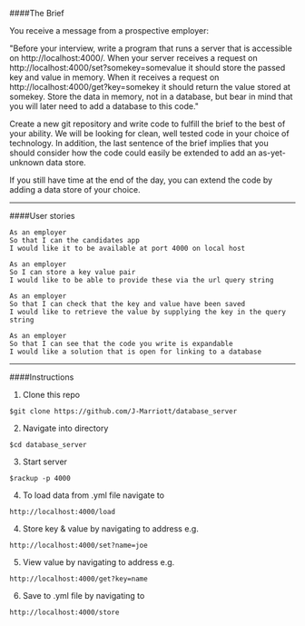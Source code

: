 ####The Brief

You receive a message from a prospective employer:

"Before your interview, write a program that runs a server that is accessible on http://localhost:4000/. When your server receives a request on http://localhost:4000/set?somekey=somevalue it should store the passed key and value in memory. When it receives a request on http://localhost:4000/get?key=somekey it should return the value stored at somekey. Store the data in memory, not in a database, but bear in mind that you will later need to add a database to this code."

Create a new git repository and write code to fulfill the brief to the best of your ability. We will be looking for clean, well tested code in your choice of technology. In addition, the last sentence of the brief implies that you should consider how the code could easily be extended to add an as-yet-unknown data store.

If you still have time at the end of the day, you can extend the code by adding a data store of your choice.

***

####User stories

```
As an employer
So that I can the candidates app
I would like it to be available at port 4000 on local host
```
```
As an employer
So I can store a key value pair
I would like to be able to provide these via the url query string
```

```
As an employer
So that I can check that the key and value have been saved
I would like to retrieve the value by supplying the key in the query string
```

```
As an employer
So that I can see that the code you write is expandable
I would like a solution that is open for linking to a database
```
****

####Instructions

1) Clone this repo

```
$git clone https://github.com/J-Marriott/database_server
```

2) Navigate into directory

```
$cd database_server
```
3) Start server

```
$rackup -p 4000
```

4) To load data from .yml file navigate to

```
http://localhost:4000/load
```

4) Store key & value by navigating to address e.g.

```
http://localhost:4000/set?name=joe
```

5) View value by navigating to address e.g.

```
http://localhost:4000/get?key=name
```

6) Save to .yml file by navigating to

```
http://localhost:4000/store
```

 
